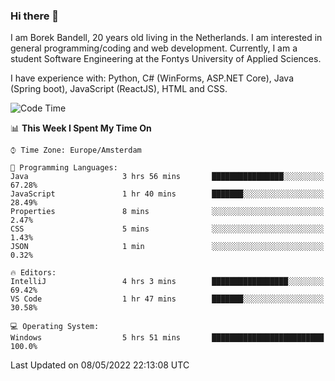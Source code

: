 ### Hi there 👋

I am Borek Bandell, 20 years old living in the Netherlands. I am interested in general programming/coding and web development. Currently, I am a student Software Engineering at the Fontys University of Applied Sciences.

I have experience with: Python, C# (WinForms, ASP.NET Core), Java (Spring boot), JavaScript (ReactJS), HTML and CSS.

<!--START_SECTION:waka-->
![Code Time](http://img.shields.io/badge/Code%20Time-0-blue)

📊 **This Week I Spent My Time On** 

```text
⌚︎ Time Zone: Europe/Amsterdam

💬 Programming Languages: 
Java                     3 hrs 56 mins       ████████████████░░░░░░░░░   67.28% 
JavaScript               1 hr 40 mins        ███████░░░░░░░░░░░░░░░░░░   28.49% 
Properties               8 mins              ░░░░░░░░░░░░░░░░░░░░░░░░░   2.47% 
CSS                      5 mins              ░░░░░░░░░░░░░░░░░░░░░░░░░   1.43% 
JSON                     1 min               ░░░░░░░░░░░░░░░░░░░░░░░░░   0.32%

🔥 Editors: 
IntelliJ                 4 hrs 3 mins        █████████████████░░░░░░░░   69.42% 
VS Code                  1 hr 47 mins        ███████░░░░░░░░░░░░░░░░░░   30.58%

💻 Operating System: 
Windows                  5 hrs 51 mins       █████████████████████████   100.0%

```


 Last Updated on 08/05/2022 22:13:08 UTC
<!--END_SECTION:waka-->

<!--**tcBorek2002/tcBorek2002** is a ✨ _special_ ✨ repository because its `README.md` (this file) appears on your GitHub profile.

Here are some ideas to get you started:

- 🔭 I’m currently working on ...
- 🌱 I’m currently learning ...
- 👯 I’m looking to collaborate on ...
- 🤔 I’m looking for help with ...
- 💬 Ask me about ...
- 📫 How to reach me: ...
- 😄 Pronouns: ...
- ⚡ Fun fact: ...
-->
